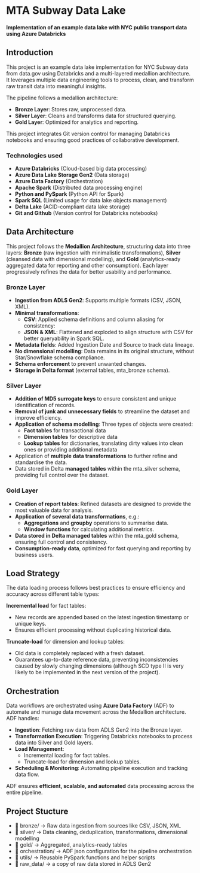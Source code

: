 # MTA Subway Data Lake
#### Implementation of an example data lake with NYC public transport data using Azure Databricks

## Introduction

This project is an example data lake implementation for NYC Subway data from data.gov using Databricks and a multi-layered medallion architecture. It leverages multiple data engineering tools to process, clean, and transform raw transit data into meaningful insights.

The pipeline follows a medallion architecture:

- **Bronze Layer**: Stores raw, unprocessed data.
- **Silver Layer**: Cleans and transforms data for structured querying.
- **Gold Layer**: Optimized for analytics and reporting.

This project integrates Git version control for managing Databricks notebooks and ensuring good practices of collaborative development.

### Technologies used

- **Azure Databricks** (Cloud-based big data processing)
- **Azure Data Lake Storage Gen2** (Data storage)
- **Azure Data Factory** (Orchestration)
- **Apache Spark** (Distributed data processing engine)
- **Python and PySpark** (Python API for Spark)
- **Spark SQL** (Limited usage for data lake objects management)
- **Delta Lake** (ACID-compliant data lake storage)
- **Git and Github** (Version control for Databricks notebooks)

## Data Architecture

This project follows the **Medallion Architecture**, structuring data into three layers: **Bronze** (raw ingestion with minimalistic transformations), **Silver** (cleansed data with dimensional modelling), and **Gold** (analytics-ready aggregated data for reporting and other consumption). Each layer progressively refines the data for better usability and performance.

### Bronze Layer
- **Ingestion from ADLS Gen2**: Supports multiple formats (CSV, JSON, XML).
- **Minimal transformations**:
  - **CSV**: Applied schema definitions and column aliasing for consistency:
  - **JSON & XML**: Flattened and exploded to align structure with CSV for better queryability in Spark SQL.
- **Metadata fields**: Added Ingestion Date and Source to track data lineage.
- **No dimensional modelling**: Data remains in its original structure, without Star/Snowflake schema compliance.
- **Schema enforcement** to prevent unwanted changes.
- **Storage in Delta format** (external tables, mta_bronze schema).

### Silver Layer
- **Addition of MD5 surrogate keys** to ensure consistent and unique identification of records.
- **Removal of junk and unnecessary fields** to streamline the dataset and improve efficiency.
- **Application of schema modelling**: Three types of objects were created:
  - **Fact tables** for transactional data
  - **Dimension tables** for descriptive data
  - **Lookup tables** for dictionaries, translating dirty values into clean ones or providing additional metadata
- Application of **multiple data transformations** to further refine and standardise the data.
- Data stored in Delta **managed tables** within the mta_silver schema, providing full control over the dataset.

### Gold Layer
- **Creation of report tables**: Refined datasets are designed to provide the most valuable data for analysis.
- **Application of several data transformations**, e.g.:
  - **Aggregations** and **groupby** operations to summarise data.
  - **Window functions** for calculating additional metrics.
- **Data stored in Delta managed tables** within the mta_gold schema, ensuring full control and consistency.
- **Consumption-ready data**, optimized for fast querying and reporting by business users.

## Load Strategy

The data loading process follows best practices to ensure efficiency and accuracy across different table types:

**Incremental load** for fact tables:

- New records are appended based on the latest ingestion timestamp or unique keys.
- Ensures efficient processing without duplicating historical data.

**Truncate-load** for dimension and lookup tables:
- Old data is completely replaced with a fresh dataset.
- Guarantees up-to-date reference data, preventing inconsistencies caused by slowly changing dimensions (although SCD type II is very likely to be implemented in the next version of the project).

## Orchestration

Data workflows are orchestrated using **Azure Data Factory** (ADF) to automate and manage data movement across the Medallion architecture. ADF handles:
- **Ingestion**: Fetching raw data from ADLS Gen2 into the Bronze layer.
- **Transformation Execution**: Triggering Databricks notebooks to process data into Silver and Gold layers.
- **Load Management**:
  - Incremental loading for fact tables.
  - Truncate-load for dimension and lookup tables.
- **Scheduling & Monitoring**: Automating pipeline execution and tracking data flow.

ADF ensures **efficient, scalable, and automated** data processing across the entire pipeline.

## Project Stucture
- 📂 bronze/ → Raw data ingestion from sources like CSV, JSON, XML
- 📂 silver/ → Data cleaning, deduplication, transformations, dimensional modelling
- 📂 gold/ → Aggregated, analytics-ready tables
- 📂 orchestration/ → ADF json configuration for the pipeline orchestration
- 📂 utils/ → Reusable PySpark functions and helper scripts
- 📂 raw_data/ → a copy of raw data stored in ADLS Gen2
